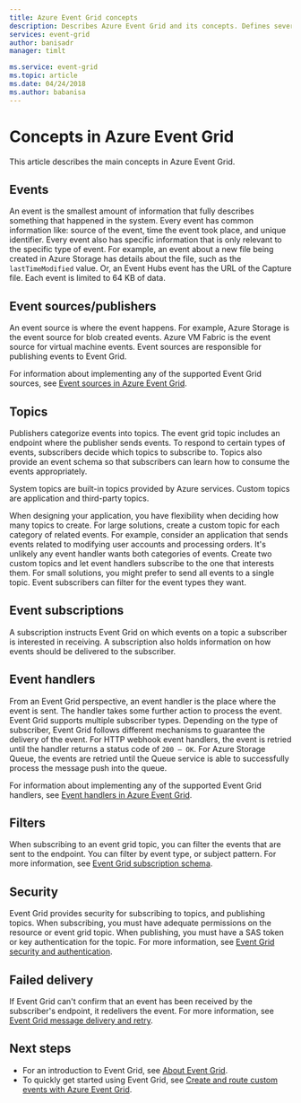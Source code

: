 ```yaml
---
title: Azure Event Grid concepts
description: Describes Azure Event Grid and its concepts. Defines several key components of Event Grid.
services: event-grid
author: banisadr
manager: timlt

ms.service: event-grid
ms.topic: article
ms.date: 04/24/2018
ms.author: babanisa
---
```


# Concepts in Azure Event Grid

This article describes the main concepts in Azure Event Grid.

## Events

An event is the smallest amount of information that fully describes something that happened in the system. Every event has common information like: source of the event, time the event took place, and unique identifier. Every event also has specific information that is only relevant to the specific type of event. For example, an event about a new file being created in Azure Storage has details about the file, such as the `lastTimeModified` value. Or, an Event Hubs event has the URL of the Capture file. Each event is limited to 64 KB of data.

## Event sources/publishers

An event source is where the event happens. For example, Azure Storage is the event source for blob created events. Azure VM Fabric is the event source for virtual machine events. Event sources are responsible for publishing events to Event Grid.

For information about implementing any of the supported Event Grid sources, see [Event sources in Azure Event Grid](event-sources.md).

## Topics

Publishers categorize events into topics. The event grid topic includes an endpoint where the publisher sends events. To respond to certain types of events, subscribers decide which topics to subscribe to. Topics also provide an event schema so that subscribers can learn how to consume the events appropriately.

System topics are built-in topics provided by Azure services. Custom topics are application and third-party topics.

When designing your application, you have flexibility when deciding how many topics to create. For large solutions, create a custom topic for each category of related events. For example, consider an application that sends events related to modifying user accounts and processing orders. It's unlikely any event handler wants both categories of events. Create two custom topics and let event handlers subscribe to the one that interests them. For small solutions, you might prefer to send all events to a single topic. Event subscribers can filter for the event types they want.

## Event subscriptions

A subscription instructs Event Grid on which events on a topic a subscriber is interested in receiving. A subscription also holds information on how events should be delivered to the subscriber.

## Event handlers

From an Event Grid perspective, an event handler is the place where the event is sent. The handler takes some further action to process the event. Event Grid supports multiple subscriber types. Depending on the type of subscriber, Event Grid follows different mechanisms to guarantee the delivery of the event. For HTTP webhook event handlers, the event is retried until the handler returns a status code of `200 – OK`. For Azure Storage Queue, the events are retried until the Queue service is able to successfully process the message push into the queue.

For information about implementing any of the supported Event Grid handlers, see [Event handlers in Azure Event Grid](event-handlers.md).

## Filters

When subscribing to an event grid topic, you can filter the events that are sent to the endpoint. You can filter by event type, or subject pattern. For more information, see [Event Grid subscription schema](subscription-creation-schema.md).

## Security

Event Grid provides security for subscribing to topics, and publishing topics. When subscribing, you must have adequate permissions on the resource or event grid topic. When publishing, you must have a SAS token or key authentication for the topic. For more information, see [Event Grid security and authentication](security-authentication.md).

## Failed delivery

If Event Grid can't confirm that an event has been received by the subscriber's endpoint, it redelivers the event. For more information, see [Event Grid message delivery and retry](delivery-and-retry.md).

## Next steps

* For an introduction to Event Grid, see [About Event Grid](overview.md).
* To quickly get started using Event Grid, see [Create and route custom events with Azure Event Grid](custom-event-quickstart.md).
